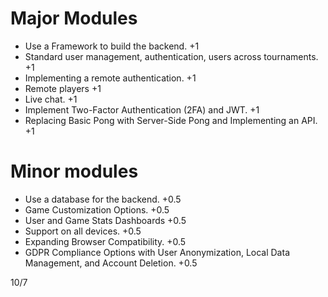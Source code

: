 
# Major Modules
- Use a Framework to build the backend. +1
- Standard user management, authentication, users across tournaments. +1
- Implementing a remote authentication. +1
- Remote players +1
- Live chat. +1
- Implement Two-Factor Authentication (2FA) and JWT. +1
- Replacing Basic Pong with Server-Side Pong and Implementing an API. +1

# Minor modules
- Use a database for the backend. +0.5
- Game Customization Options. +0.5
- User and Game Stats Dashboards +0.5
- Support on all devices. +0.5
- Expanding Browser Compatibility. +0.5
- GDPR Compliance Options with User Anonymization, Local Data Management, and Account Deletion. +0.5

10/7
